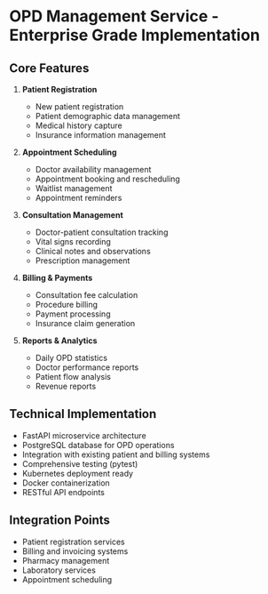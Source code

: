 # OPD Management Service - Enterprise Grade Implementation

## Core Features
1. **Patient Registration**
   - New patient registration
   - Patient demographic data management
   - Medical history capture
   - Insurance information management

2. **Appointment Scheduling**
   - Doctor availability management
   - Appointment booking and rescheduling
   - Waitlist management
   - Appointment reminders

3. **Consultation Management**
   - Doctor-patient consultation tracking
   - Vital signs recording
   - Clinical notes and observations
   - Prescription management

4. **Billing & Payments**
   - Consultation fee calculation
   - Procedure billing
   - Payment processing
   - Insurance claim generation

5. **Reports & Analytics**
   - Daily OPD statistics
   - Doctor performance reports
   - Patient flow analysis
   - Revenue reports

## Technical Implementation
- FastAPI microservice architecture
- PostgreSQL database for OPD operations
- Integration with existing patient and billing systems
- Comprehensive testing (pytest)
- Kubernetes deployment ready
- Docker containerization
- RESTful API endpoints

## Integration Points
- Patient registration services
- Billing and invoicing systems
- Pharmacy management
- Laboratory services
- Appointment scheduling
